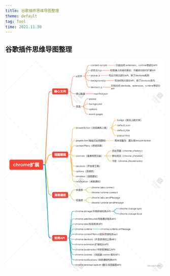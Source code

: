 ```yaml
---
title: 谷歌插件思维导图整理
theme: default
tag: Tool
time: 2021.11.30
---
```


## 谷歌插件思维导图整理

![chrome扩展.png](/static/articles/2.png)
